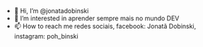 - 👋 Hi, I’m @jonatadobinski
- 👀 I’m interested in  aprender sempre mais no mundo DEV
- 📫 How to reach me redes sociais, facebook: Jonatã Dobinski, instagram: poh_binski

<!---
jonatadobinski/jonatadobinski is a ✨ special ✨ repository because its `README.md` (this file) appears on your GitHub profile.
You can click the Preview link to take a look at your changes.
--->
